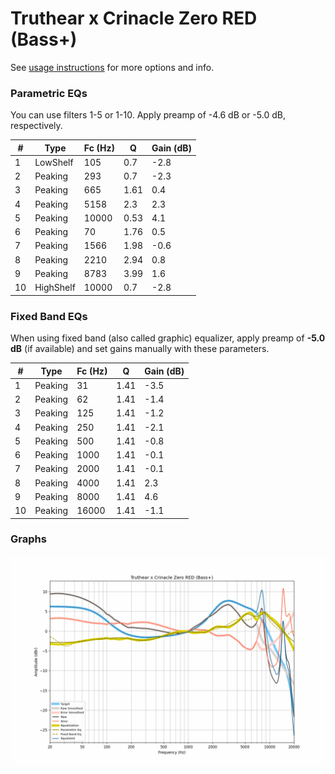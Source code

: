 # Truthear x Crinacle Zero RED (Bass+)
See [usage instructions](https://github.com/jaakkopasanen/AutoEq#usage) for more options and info.

### Parametric EQs
You can use filters 1-5 or 1-10. Apply preamp of -4.6 dB or -5.0 dB, respectively.

|   # | Type      |   Fc (Hz) |    Q |   Gain (dB) |
|-----|-----------|-----------|------|-------------|
|   1 | LowShelf  |       105 | 0.7  |        -2.8 |
|   2 | Peaking   |       293 | 0.7  |        -2.3 |
|   3 | Peaking   |       665 | 1.61 |         0.4 |
|   4 | Peaking   |      5158 | 2.3  |         2.3 |
|   5 | Peaking   |     10000 | 0.53 |         4.1 |
|   6 | Peaking   |        70 | 1.76 |         0.5 |
|   7 | Peaking   |      1566 | 1.98 |        -0.6 |
|   8 | Peaking   |      2210 | 2.94 |         0.8 |
|   9 | Peaking   |      8783 | 3.99 |         1.6 |
|  10 | HighShelf |     10000 | 0.7  |        -2.8 |

### Fixed Band EQs
When using fixed band (also called graphic) equalizer, apply preamp of **-5.0 dB** (if available) and set gains manually with these parameters.

|   # | Type    |   Fc (Hz) |    Q |   Gain (dB) |
|-----|---------|-----------|------|-------------|
|   1 | Peaking |        31 | 1.41 |        -3.5 |
|   2 | Peaking |        62 | 1.41 |        -1.4 |
|   3 | Peaking |       125 | 1.41 |        -1.2 |
|   4 | Peaking |       250 | 1.41 |        -2.1 |
|   5 | Peaking |       500 | 1.41 |        -0.8 |
|   6 | Peaking |      1000 | 1.41 |        -0.1 |
|   7 | Peaking |      2000 | 1.41 |        -0.1 |
|   8 | Peaking |      4000 | 1.41 |         2.3 |
|   9 | Peaking |      8000 | 1.41 |         4.6 |
|  10 | Peaking |     16000 | 1.41 |        -1.1 |

### Graphs
![](./Truthear%20x%20Crinacle%20Zero%20RED%20(Bass+).png)
